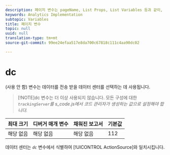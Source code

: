 ```yaml
---
description: 페이지 변수는 pageName, List Props, List Variables 등과 같이, 보고서를 직접 채웁니다.
keywords: Analytics Implementation
subtopic: Variables
title: 페이지 변수
topic: null
uuid: null
translation-type: tm+mt
source-git-commit: 99ee24efaa517e8da700c67818c111c4aa90dc02

---
```




# dc

(사용 안 함)  변수는 데이터를 전송 받을 데이터 센터를 선택하는 데 사용됩니다.


<!-- 

dc.xml

 -->

> [!NOTE]dc 변수는 더 이상 사용되지 않습니다. 모든 구성에 대한 *`trackingServer`를 s_code.js에서 코드 관리자가 생성하는 값으로 설정해야 합니다.*

| 최대 크기 | 디버거 매개 변수 | 채워진 보고서 | 기본값 |
|---|---|---|---|
| 해당 없음 | 해당 없음 | 해당 없음 | 112 |

데이터 센터는 *`dc`* 변수에서 식별하여 [!UICONTROL ActionSource]와 일치시킵니다.
